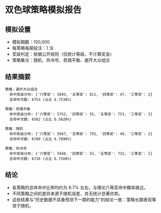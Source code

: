 # 双色球策略模拟报告

## 模拟设置
- 模拟期数：100,000
- 每策略每期投注：1 注
- 奖级判定：依据公开规则（仅统计等级，不计算奖金）
- 策略集合：随机、热冷号、奇偶平衡、避开大众组合

## 结果摘要
```
策略：避开大众组合
  命中奖级分布: {'六等奖': 5893, '五等奖': 811, '四等奖': 47, '三等奖': 2}
  总命中次数: 6753 (占比 6.7530%)

策略：奇偶平衡
  命中奖级分布: {'六等奖': 5752, '四等奖': 55, '五等奖': 753, '三等奖': 2}
  总命中次数: 6562 (占比 6.5620%)

策略：随机
  命中奖级分布: {'六等奖': 5947, '五等奖': 791, '四等奖': 49, '三等奖': 2}
  总命中次数: 6789 (占比 6.7890%)

策略：热冷号
  命中奖级分布: {'六等奖': 5940, '四等奖': 53, '五等奖': 732, '三等奖': 1}
  总命中次数: 6726 (占比 6.7260%)
```

## 结论
- 各策略的总体命中比例均约为 6.7% 左右，与理论六等奖命中概率接近。
- 不同策略之间的差异来源于随机误差，并无统计显著优势。
- 这些结果与“历史数据不具备预测下一期的能力”的结论一致：策略长期表现等效于随机。